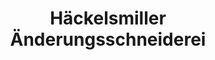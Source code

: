 ---
title: "Häckelsmiller Änderungsschneiderei"
url: /augsburg/haeckelsmiller-aenderungsschneiderei/
shop: Schneiderei
---